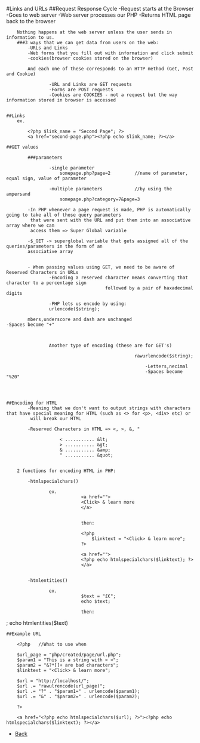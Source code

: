 #Links and URLs
	##Request Response Cycle
		-Request starts at the Browser
		-Goes to web server
		-Web server processes our PHP
		-Returns HTML page back to the browser

		Nothing happens at the web server unless the user sends in information to us.
		###3 ways that we can get data from users on the web:
			-URLs and Links
			-Web forms that you fill out with information and click submit
			-cookies(browser cookies stored on the browser)

			And each one of these corresponds to an HTTP method (Get, Post and Cookie)

					-URL and Links are GET requests
					-Forms are POST requests
					-Cookies are COOKIES - not a request but the way information stored in browser is accessed


	##Links
		ex.

			<?php $link_name = "Second Page"; ?>
			<a href="second-page.php"><?php echo $link_name; ?></a>	

    ##GET values

			###parameters
    			
    				-single parameter
    					somepage.php?page=2  		//name of parameter, equal sign, value of parameter
			
					-multiple parameters			//by using the ampersand 
						somepage.php?category=7&page=3

			-In PHP whenever a page request is made, PHP is automatically going to take all of those query parameters
			 that were sent with the URL and put them into an associative array where we can 
			 access them => Super Global variable

			-$_GET -> superglobal variable that gets assigned all of the queries/parameters in the form of an 
			associative array


			- When passing values using GET, we need to be aware of Reserved Characters in URLs
					-Encoding a reserved character means converting that character to a percentage sign 
                                         followed by a pair of haxadecimal digits

					-PHP lets us encode by using:
					urlencode($string);

			mbers,underscore and dash are unchanged														-Spaces become "+"



					Another type of encoding (these are for GET's)

													rawurlencode($string);

														-Letters,necimal
														-Spaces become "%20"




	##Encoding for HTML
			-Meaning that we don't want to output strings with characters that have special meaning for HTML (such as <> for <p>, <div> etc) or
			 will break our HTML

			-Reserved Characters in HTML => <, >, &, "

						< ........... &lt;
						> ........... &gt;
						& ........... &amp;
						" ........... &quot;

		
		2 functions for encoding HTML in PHP:
		
			-htmlspecialchars()

					ex.      
								<a href="">
								<Click> & learn more
								</a>


								then:

								<?php
									$linktext = "<Click> & learn more";
								?>

								<a href="">
								<?php echo htmlspecialchars($linktext); ?>
								</a>


		    -htmlentities()

		    		ex.
		    					$text = "£€";
		    					echo $text;

		    					then:
;
		    					echo htmlentities($text)




	##Example URL

		<?php	//What to use when

		$url_page = "php/created/page/url.php";
		$param1 = "This is a string with < >";
		$param2 = "&?*[]+ are bad characters";
		$linktext = "<Click> & learn more";

		$url = "http://localhost/";
		$url .= "rawulrencode(url_page)";
		$url .= "?" . "$param1=" . urlencode($param1);
		$url .= "&" . "$param2=" . urlencode($param2);

		?>

		<a href="<?php echo htmlspecialchars($url); ?>"><?php echo htmlspecialchars($linktext); ?></a>






*   [Back](https://github.com/stefan22/phpIntro)































